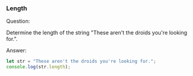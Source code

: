 

### Length

Question: 

Determine the length of the string "These aren't the droids you're looking for.".


Answer:

```javascript
let str = "These aren't the droids you're looking for.";
console.log(str.length);
```